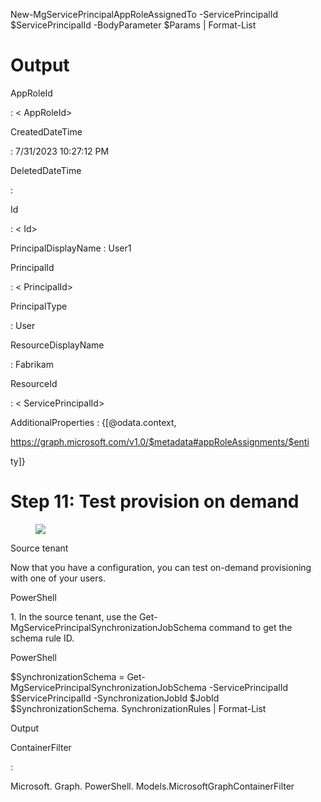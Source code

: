 New-MgServicePrincipalAppRoleAssignedTo -ServicePrincipalId $ServicePrincipalId -BodyParameter $Params | Format-List


# Output

AppRoleId

: < AppRoleId>

CreatedDateTime

: 7/31/2023 10:27:12 PM

DeletedDateTime

:

Id

: < Id>

PrincipalDisplayName : User1

PrincipalId

: < PrincipalId>

PrincipalType

: User

ResourceDisplayName

: Fabrikam

ResourceId

: < ServicePrincipalId>

AdditionalProperties : {[@odata.context,

https://graph.microsoft.com/v1.0/$metadata#appRoleAssignments/$enti

ty]}


# Step 11: Test provision on demand

<figure>

![](figures/0)

</figure>


Source tenant

Now that you have a configuration, you can test on-demand provisioning with one of your users.

PowerShell

1\. In the source tenant, use the Get- MgServicePrincipalSynchronizationJobSchema command to get the schema rule ID.

PowerShell

$SynchronizationSchema = Get- MgServicePrincipalSynchronizationJobSchema -ServicePrincipalId $ServicePrincipalId -SynchronizationJobId $JobId $SynchronizationSchema. SynchronizationRules | Format-List

Output

ContainerFilter

:

Microsoft. Graph. PowerShell. Models.MicrosoftGraphContainerFilter
